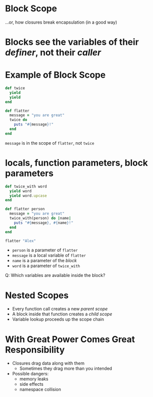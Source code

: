 <!SLIDE subsection>
# Block Scope

...or, how closures break encapsulation (in a good way)

# Blocks see the variables of their *definer*, not their *caller*

# Example of Block Scope

```ruby
def twice
  yield
  yield
end

def flatter
  message = "you are great"
  twice do
    puts "#{message}!"
  end
end
```

`message` is in the scope of `flatter`, not `twice`

# locals, function parameters, block parameters

```ruby
def twice_with word
  yield word
  yield word.upcase
end

def flatter person
  message = "you are great"
  twice_with(person) do |name|
    puts "#{message}, #{name}!"
  end
end

flatter "Alex"
```

* `person` is a parameter of `flatter`
* `message` is a local variable of `flatter`
* `name` is a parameter of the *block*
* `word` is a parameter of `twice_with`

Q: Which variables are available inside the block?

# Nested Scopes

* Every function call creates a new *parent scope*
* A block inside that function creates a *child scope*
* Variable lookup proceeds up the scope chain

# With Great Power Comes Great Responsibility

* Closures drag data along with them
  * Sometimes they drag more than you intended
* Possible dangers:
  * memory leaks
  * side effects
  * namespace collision
  
